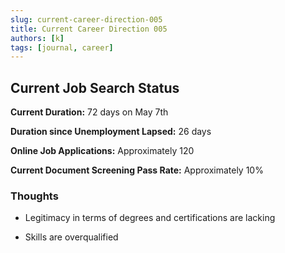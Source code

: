 ```yaml
---
slug: current-career-direction-005
title: Current Career Direction 005
authors: [k]
tags: [journal, career]
---
```


## Current Job Search Status

**Current Duration:** 72 days on May 7th

**Duration since Unemployment Lapsed:** 26 days

**Online Job Applications:** Approximately 120

**Current Document Screening Pass Rate:** Approximately 10% 

### Thoughts 

- Legitimacy in terms of degrees and certifications are lacking

- Skills are overqualified